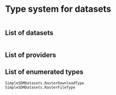 # Type system for datasets

```@contents
```

## List of datasets

 ```@docs
 ```

## List of providers

## List of enumerated types

```@docs
SimpleSDMDatasets.RasterDownloadType
SimpleSDMDatasets.RasterFileType
```